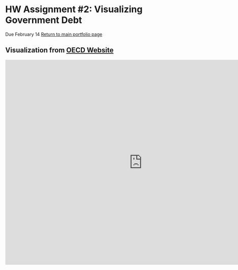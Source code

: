 # HW Assignment #2: Visualizing Government Debt  
Due February 14
[Return to main portfolio page](https://ejreece.github.io/ReecePortfolio/)

## Visualization from [OECD Website](https://data.oecd.org/gga/general-government-debt.htm)
<iframe src="https://data.oecd.org/chart/6gQw" width="860" height="645" style="border: 0" mozallowfullscreen="true" webkitallowfullscreen="true" allowfullscreen="true"><a href="https://data.oecd.org/chart/6gQw" target="_blank">OECD Chart: General government debt, Total, % of GDP, Annual, 2016</a></iframe>
